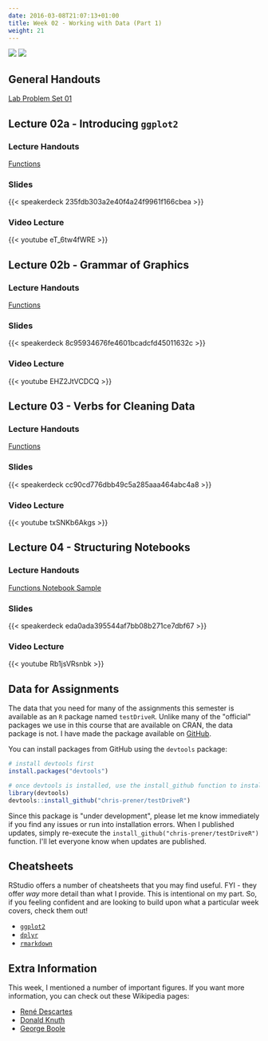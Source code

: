 ```yaml
---
date: 2016-03-08T21:07:13+01:00
title: Week 02 - Working with Data (Part 1)
weight: 21
---
```

![](https://img.shields.io/badge/semester-Fall%2C%202017-blue.svg) ![](https://img.shields.io/badge/release-updated-brightgreen.svg) 

## General Handouts

<a class="btn btn-primary btn-outline btn-xs{{end}}" href="https://github.com/slu-soc5050/Week-02/blob/master/Lab/week-02-lab.pdf" target="_blank"> Lab </a>
<a class="btn btn-primary btn-outline btn-xs{{end}}" href="https://github.com/slu-soc5050/Week-02/blob/master/PS-01/PS-01.pdf" target="_blank"> Problem Set 01 </a>

## Lecture 02a - Introducing `ggplot2`
### Lecture Handouts
<a class="btn btn-primary btn-outline btn-xs{{end}}" href="https://github.com/slu-soc5050/Week-02/blob/master/Functions/week-02-lecture-02a-rQuickref.pdf" target="_blank"> Functions </a>

### Slides
{{< speakerdeck 235fdb303a2e40f4a24f9961f166cbea >}}

### Video Lecture
{{< youtube eT_6tw4fWRE >}}

## Lecture 02b - Grammar of Graphics
### Lecture Handouts

<a class="btn btn-primary btn-outline btn-xs{{end}}" href="https://github.com/slu-soc5050/Week-02/blob/master/Functions/week-02-lecture-02b-rQuickref.pdf" target="_blank"> Functions </a> 

### Slides
{{< speakerdeck 8c95934676fe4601bcadcfd45011632c >}}

### Video Lecture
{{< youtube EHZ2JtVCDCQ >}}

## Lecture 03 - Verbs for Cleaning Data
### Lecture Handouts

<a class="btn btn-primary btn-outline btn-xs{{end}}" href="https://github.com/slu-soc5050/Week-02/blob/master/Functions/week-02-lecture-03-rQuickref.pdf" target="_blank"> Functions </a> 

### Slides
{{< speakerdeck cc90cd776dbb49c5a285aaa464abc4a8 >}}

### Video Lecture
{{< youtube txSNKb6Akgs >}}

## Lecture 04 - Structuring Notebooks
### Lecture Handouts

<a class="btn btn-primary btn-outline btn-xs{{end}}" href="https://github.com/slu-soc5050/Week-02/blob/master/Functions/week-02-lecture-04-rQuickref.pdf" target="_blank"> Functions </a> 
<a class="btn btn-primary btn-outline btn-xs{{end}}" href="https://github.com/slu-soc5050/Week-02/blob/master/NotebookSample/week02.Rmd" target="_blank"> Notebook Sample </a> 

### Slides
{{< speakerdeck eda0ada395544af7bb08b271ce7dbf67 >}}

### Video Lecture
{{< youtube Rb1jsVRsnbk >}}

## Data for Assignments
The data that you need for many of the assignments this semester is available as an `R` package named `testDriveR`. Unlike many of the "official" packages we use in this course that are available on CRAN, the data package is not. I have made the package available on [GitHub](https://github.com/chris-prener/testDriveR).

You can install packages from GitHub using the `devtools` package:

```r
# install devtools first
install.packages("devtools")

# once devtools is installed, use the install_github function to install testDriveR
library(devtools)
devtools::install_github("chris-prener/testDriveR")
```

Since this package is "under development", please let me know immediately if you find any issues or run into installation errors. When I published updates, simply re-execute the `install_github("chris-prener/testDriveR")` function. I'll let everyone know when updates are published.

## Cheatsheets
RStudio offers a number of cheatsheets that you may find useful. FYI - they offer *way* more detail than what I provide. This is intentional on my part. So, if you feeling confident and are looking to build upon what a particular week covers, check them out!

* [`ggplot2`](https://github.com/rstudio/cheatsheets/raw/master/source/pdfs/ggplot2-cheatsheet-2.1.pdf)
* [`dplyr`](https://github.com/rstudio/cheatsheets/raw/master/source/pdfs/data-transformation-cheatsheet.pdf)
* [`rmarkdown`](https://github.com/rstudio/cheatsheets/raw/master/source/pdfs/rmarkdown-cheatsheet-2.0.pdf)

## Extra Information
This week, I mentioned a number of important figures. If you want more information, you can check out these Wikipedia pages:

* [René Descartes](https://en.wikipedia.org/wiki/René_Descartes)
* [Donald Knuth](https://en.wikipedia.org/wiki/Donald_Knuth)
* [George Boole](https://en.wikipedia.org/wiki/George_Boole)
